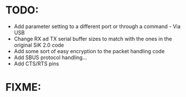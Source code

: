 # TODO: 
* Add parameter setting to a different port or through a command - Via USB
* Change RX ad TX serial buffer sizes to match with the ones in the original SiK 2.0 code
* Add some sort of easy encryption to the packet handling code
* Add SBUS protocol handling... 
* Add CTS/RTS pins


# FIXME:


